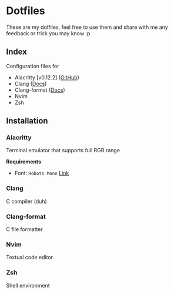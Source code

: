 # Dotfiles
These are my dotfiles, feel free to use them and
share with me any feedback or trick you may know :p 

## Index

Configuration files for
- Alacritty \[v0.12.2\] ([GitHub](https://github.com/alacritty/alacritty/tree/9d9982df0ed3ab40a9b432e8e8b75d9c7f7bd882))
- Clang ([Docs](https://clangd.llvm.org/config.html))
- Clang-format ([Docs](https://releases.llvm.org/12.0.0/tools/clang/docs/ClangFormatStyleOptions.html))
- Nvim
- Zsh

## Installation

### Alacritty

Terminal emulator that supports
full RGB range

**Requirements**
- Font: `Roboto Mono` [Link](https://github.com/googlefonts/RobotoMono.git)

### Clang
C compiler (duh)

### Clang-format
C file formatter

### Nvim
Textual code editor

### Zsh
Shell environment


